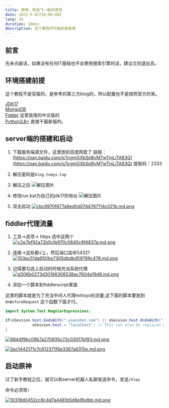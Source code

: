 ```yaml
---
title: 原神，体验飞一般的感觉
date: 2022-5-01T16:00:00Z
lang: zh
duration: 10min
description: 这个教程尽可能的简单来
---
```



## 前言

先来点废话，如果没有任何IT基础也不会使用搜索引擎的话，建议立刻退出去。

## 环境搭建前提

这个教程不是官服的，是参考的第三方blog的，所以配置也不是按照官方的来。

[JDK17](https://www.oracle.com/java/technologies/downloads/#jdk17-windows) <br>
[MongoDB](https://www.runoob.com/mongodb/mongodb-window-install.html) <br>
[Fidder](http://www.downza.cn/soft/234727.html) 这里我用的中文版的 <br>
[Python3.8+](https://www.python.org/downloads/) 直接干最新版的。

## server端的搭建和启动

1. 下载服务端源文件，这里放到百度网盘了
链接：[https://pan.baidu.com/s/1cgmGXbSpBvM7wTmLiTA83Q](https://pan.baidu.com/s/1cgmGXbSpBvM7wTmLiTA83Q)
提取码：2333

2. 解压密码是`blog.tomys.top`

3. 解压之后 ![解压图片](https://img.gejiba.com/images/dce2f5279b95c0b62cbf81a88fa79e97.png)

4. 修改run.bat为自己的jdk17的地址 ![解压图片](https://img.gejiba.com/images/03d4575c4a548ea0dca3cb0c624c2712.png)

5. 双击启动 [![cbc9970f677a6ed0d0744767114c021b.md.png](https://img.gejiba.com/images/cbc9970f677a6ed0d0744767114c021b.md.png)](https://img.gejiba.com/image/M5Z3s)

## fiddler代理流量

1. 工具->选项-> https 选中这两个 [![c2e7bf92a72b5cfe970c5840c8f4837a.md.png](https://img.gejiba.com/images/c2e7bf92a72b5cfe970c5840c8f4837a.md.png)](https://img.gejiba.com/image/M5h9i)

2. 连接->这些都√上，然后端口监听54321 [![103ec51da950be7305dbdbd59789c478.md.png](https://img.gejiba.com/images/103ec51da950be7305dbdbd59789c478.md.png)](https://img.gejiba.com/image/M5rL1)

3. 记得要勾选上启动的时候充当系统代理 [![d306b0273d30166306538ac7604e19d9.md.png](https://img.gejiba.com/images/d306b0273d30166306538ac7604e19d9.md.png)](https://img.gejiba.com/image/M5zlz)

4. 添加一个脚本到fiddlerscript里面

这里的脚本就是为了充当中间人代理mihoyo的流量,这下面的脚本要放到 `OnBeforeRequest` 这个函数下面才行。

```java
import System.Text.RegularExpressions;
```

```java
if(oSession.host.EndsWith(".yuanshen.com") || oSession.host.EndsWith(".hoyoverse.com") || oSession.host.EndsWith(".mihoyo.com")) {
            oSession.host = "localhost"; // This can also be replaced with another IP address.
}
```

[![9844f9bc09b7a270935c73c030f7bf93.md.png](https://img.gejiba.com/images/9844f9bc09b7a270935c73c030f7bf93.md.png)](https://img.gejiba.com/image/M5kI5)

[![2ec1442171c7c612371f6e3367a6315e.md.png](https://img.gejiba.com/images/2ec1442171c7c612371f6e3367a6315e.md.png)](https://img.gejiba.com/image/M5big)

## 启动原神

过了新手教程之后，就可以和server机器人私聊发送命令，发送`/hlep`

命令必须带`/`

[![10318d0452cc8c4d7a4481b5d8e9bdbb.md.png](https://img.gejiba.com/images/10318d0452cc8c4d7a4481b5d8e9bdbb.md.png)](https://img.gejiba.com/image/M5Hby)
